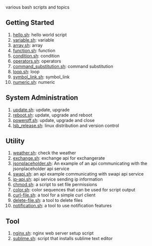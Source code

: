various bash scripts and topics

## Getting Started
1. [hello.sh](script/hello.sh): hello world script
2. [variable.sh](script/variable.sh): variable
3. [array.sh](script/array.sh): array
4. [function.sh](script/function.sh): function
5. [condition.sh](script/condition.sh): condition
6. [operators.sh](script/operators.sh): operators
7. [command_substitution.sh](script/command_substitution.sh): command substitution
8. [loop.sh](script/loop.sh): loop
9. [symbol_link.sh](script/symbol_link.sh): symbol_link
10. [numeric.sh](script/numeric.sh): numeric

## System Administration
1. [update.sh](script/update.sh): update, upgrade
2. [reboot.sh](script/reboot.sh): update, upgrade and reboot
3. [poweroff.sh](script/poweroff.sh): update, upgrade and close
4. [lsb_release.sh](script/lsb_release.sh): linux distribution and version control

## Utility
1. [weather.sh](script/weather.sh): check the weather
2. [exchange.sh](script/exchange.sh): exchange api for exchangerate
3. [jsonplaceholder.sh](script/jsonplaceholder.sh): An example of an api communicating with the jsonplaceholder api service
4. [swapi.sh](script/swapi.sh): an api example communicating with swapi api service
5. [ip-api.sh](script/ip-api.sh): api service sending ip information
6. [chmod.sh](script/chmod.sh): a script to set file permissions
7. [color.sh](script/color.sh): color sequences that can be used for script output
8. [curl-file.sh](script/curl-file.sh): a tool for a simple curl client
9. [delete-file.sh](script/delete-file.sh): a tool to delete files
10. [notification.sh](script/notification.sh): a tool to use notification features

## Tool
1. [nginx.sh](script/nginx.sh): nginx web server setup script
2. [sublime.sh](script/sublime.sh): script that installs sublime text editor
